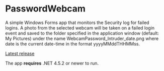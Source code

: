 # PasswordWebcam

A simple Windows Forms app that monitors the Security log for failed logins. A photo from the selected webcam will be taken on a failed login event and saved to the folder specified in the application window (default: My Pictures) under the name WebcamPassword_Intruder_date.png where date is the current date-time in the format yyyyMMddTHHMMss. 

[Latest release](https://github.com/mculig/WebcamPassword/releases/download/v1/WebcamPassword.v1.zip)

The app **requires** .NET 4.5.2 or newer to run.
